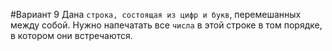 #Вариант 9
Дана `строка, состоящая из цифр и букв`, перемешанных между собой. Нужно напечатать все `числа` в этой строке в том порядке, в котором они встречаются.
